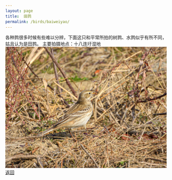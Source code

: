 ```yaml
---
layout: page
title: 	田鹨
permalink: /birds/baiweiyao/
---
```

各种鹨很多时候有些难以分辨，下面这只和平常所拍的树鹨、水鹨似乎有所不同，姑且认为是田鹨。
主要拍摄地点：十八连圩湿地
![](../picture/田鹨/DSCN5683.jpg)
[返回](../../)